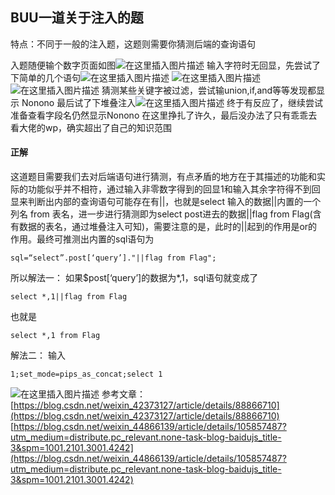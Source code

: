 ## BUU一道关于注入的题
特点：不同于一般的注入题，这题则需要你猜测后端的查询语句
 
入题随便输个数字页面如图![在这里插入图片描述](https://img-blog.csdnimg.cn/20210201194521105.png)
输入字符时无回显，先尝试了下简单的几个语句![在这里插入图片描述](https://img-blog.csdnimg.cn/20210201194631904.png)
![在这里插入图片描述](https://img-blog.csdnimg.cn/20210201194854948.png)
![在这里插入图片描述](https://img-blog.csdnimg.cn/20210201194913481.png)
猜测某些关键字被过滤，尝试输union,if,and等等发现都显示 Nonono
最后试了下堆叠注入![在这里插入图片描述](https://img-blog.csdnimg.cn/20210201195116950.png)
 终于有反应了，继续尝试准备查看字段名仍然显示Nonono
 在这里挣扎了许久，最后没办法了只有乖乖去看大佬的wp，确实超出了自己的知识范围

#### 正解
这道题目需要我们去对后端语句进行猜测，有点矛盾的地方在于其描述的功能和实际的功能似乎并不相符，通过输入非零数字得到的回显1和输入其余字符得不到回显来判断出内部的查询语句可能存在有||，也就是select 输入的数据||内置的一个列名 from 表名，进一步进行猜测即为select post进去的数据||flag from Flag(含有数据的表名，通过堆叠注入可知)，需要注意的是，此时的||起到的作用是or的作用。最终可推测出内置的sql语句为
```
sql=“select”.post[‘query’]."||flag from Flag";
```
所以解法一：
如果$post[‘query’]的数据为*,1，sql语句就变成了
```
select *,1||flag from Flag
```

也就是

```
select *,1 from Flag

```


解法二：
输入
```
1;set_mode=pips_as_concat;select 1
```
![在这里插入图片描述](https://img-blog.csdnimg.cn/20210201200415125.png)
参考文章：
[https://blog.csdn.net/weixin_42373127/article/details/88866710](https://blog.csdn.net/weixin_42373127/article/details/88866710)
[https://blog.csdn.net/weixin_44866139/article/details/105857487?utm_medium=distribute.pc_relevant.none-task-blog-baidujs_title-3&spm=1001.2101.3001.4242](https://blog.csdn.net/weixin_44866139/article/details/105857487?utm_medium=distribute.pc_relevant.none-task-blog-baidujs_title-3&spm=1001.2101.3001.4242)

